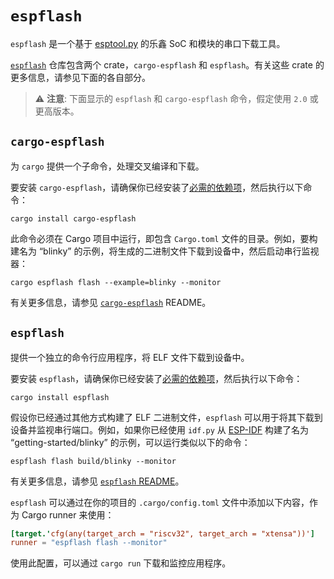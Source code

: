 # `espflash`

`espflash` 是一个基于 [esptool.py][esptool] 的乐鑫 SoC 和模块的串口下载工具。

[`espflash`][espflash] 仓库包含两个 crate，`cargo-espflash` 和 `espflash`。有关这些 crate 的更多信息，请参见下面的各自部分。

[esptool]: https://github.com/espressif/esptool
[espflash]: https://github.com/esp-rs/espflash

> ⚠️ **注意**: 下面显示的 `espflash` 和 `cargo-espflash` 命令，假定使用 `2.0` 或更高版本。

## `cargo-espflash`

为 `cargo` 提供一个子命令，处理交叉编译和下载。

要安装 `cargo-espflash`，请确保你已经安装了[必需的依赖项][cargo-espflash-dependencies]，然后执行以下命令：

```shell
cargo install cargo-espflash
```

此命令必须在 Cargo 项目中运行，即包含 `Cargo.toml` 文件的目录。例如，要构建名为 “blinky” 的示例，将生成的二进制文件下载到设备中，然后启动串行监视器：

```shell
cargo espflash flash --example=blinky --monitor
```

有关更多信息，请参见 [`cargo-espflash`][cargo-espflash] README。

[cargo-espflash]: https://github.com/esp-rs/espflash/blob/master/cargo-espflash/README.md
[cargo-espflash-dependencies]: https://github.com/esp-rs/espflash/blob/main/cargo-espflash/README.md#installation

## `espflash`

提供一个独立的命令行应用程序，将 ELF 文件下载到设备中。

要安装 `espflash`，请确保你已经安装了[必需的依赖项][espflash-dependencies]，然后执行以下命令：

```shell
cargo install espflash
```

假设你已经通过其他方式构建了 ELF 二进制文件，`espflash` 可以用于将其下载到设备并监视串行端口。例如，如果你已经使用 `idf.py` 从 [ESP-IDF][esp-idf] 构建了名为 “getting-started/blinky” 的示例，可以运行类似以下的命令：

```shell
espflash flash build/blinky --monitor
```

有关更多信息，请参见 [`espflash` README][espflash-readme]。

`espflash` 可以通过在你的项目的 `.cargo/config.toml` 文件中添加以下内容，作为 Cargo runner 来使用：
```toml
[target.'cfg(any(target_arch = "riscv32", target_arch = "xtensa"))']
runner = "espflash flash --monitor"
```
使用此配置，可以通过 `cargo run` 下载和监控应用程序。

[esp-idf]: https://github.com/espressif/esp-idf
[espflash-readme]: https://github.com/esp-rs/espflash/blob/master/espflash/README.md
[espflash-dependencies]:https://github.com/esp-rs/espflash/blob/main/espflash/README.md#installation